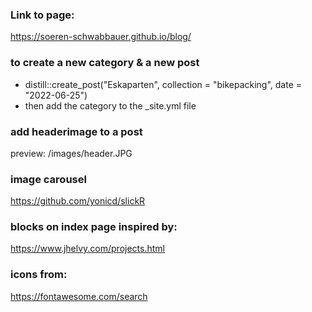 ### Link to page:
https://soeren-schwabbauer.github.io/blog/


### to create a new category & a new post
- distill::create_post("Eskaparten", collection = "bikepacking", date = "2022-06-25")
- then add the category to the _site.yml file

### add headerimage to a post
preview: /images/header.JPG


### image carousel
https://github.com/yonicd/slickR


### blocks on index page inspired by: 
https://www.jhelvy.com/projects.html

### icons from:
https://fontawesome.com/search